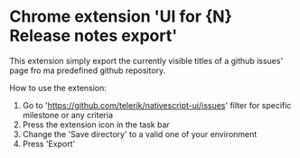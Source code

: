 # Chrome extension 'UI for {N} Release notes export'

This extension simply export the currently visible titles of a github issues' page fro ma predefined github repository. 

How to use the extension: 
1. Go to 'https://github.com/telerik/nativescript-ui/issues' filter for specific milestone or any criteria
2. Press the extension icon in the task bar
3. Change the 'Save directory' to a valid one of your environment
4. Press 'Export'
